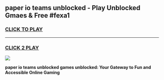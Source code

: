 
## paper io teams unblocked - Play Unblocked Gmaes & Free #fexa1
<h3>
<a href="https://news.freeplayer.one?title=paper_io_teams_unblocked&ref=27F">CLICK TO PLAY</a></h3>
<hr>

<h3>
<a href="https://news.freeplayer.one?title=paper_io_teams_unblocked&ref=27F">CLICK 2 PLAY</a>
  
</h3>

<a href="https://news.freeplayer.one?title=paper_io_teams_unblocked&ref=27F/"><img src="https://clearcache.store/games.png"></a>


**paper io teams unblocked games unblocked: Your Gateway to Fun and Accessible Online Gaming**
